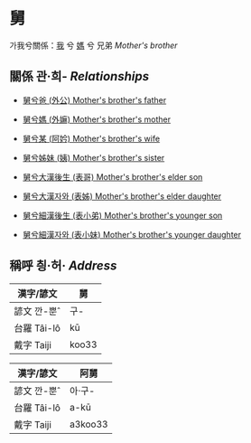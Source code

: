 # 舅

가我兮關係：[我](member1.md) 兮 [媽](member2.md) 兮 兄弟 _Mother's brother_

## 關係 관·희- _Relationships_

- [舅兮爸 (外公) Mother's brother's father](member13.md)

- [舅兮媽 (外嫲) Mother's brother's mother](member14.md)

- [舅兮某 (阿妗) Mother's brother's wife](member51.md)

- [舅兮姊妹 (姨) Mother's brother's sister](member15.md)

- [舅兮大漢後生 (表哥) Mother's brother's elder son](member47.md)

- [舅兮大漢자와 (表姊) Mother's brother's elder daughter](member48.md)

- [舅兮細漢後生 (表小弟) Mother's brother's younger son](member49.md)

- [舅兮細漢자와 (表小妹) Mother's brother's younger daughter](member50.md)



## 稱呼 칑·허· _Address_

漢字/諺文 | 舅
--- | ---
諺文 깐-뿐ˆ | 구-
台羅 Tâi-lô | kū
戴字 Taiji | koo33


漢字/諺文 | 阿舅
--- | ---
諺文 깐-뿐ˆ | 아·구-
台羅 Tâi-lô | a-kū
戴字 Taiji | a3koo33


